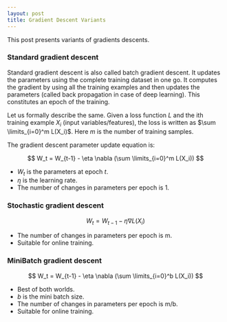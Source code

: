 ```yaml
---
layout: post
title: Gradient Descent Variants
---
```


This post presents variants of gradients descents.

### Standard gradient descent

Standard gradient descent is also called batch gradient descent.
It updates the parameters using the complete training dataset in one go.
It computes the gradient by using all the training examples and then
updates the parameters (called back propagation in case of deep learning). 
This constitutes an epoch of the training.

Let us formally describe the same.
Given a loss function $L$ and the ith training example $X_i$ 
(input variables/features),
the loss is written as $\sum \limits_{i=0}^m L(X_i)$.
Here $m$ is the number of training samples.

The gradient descent parameter update equation is:

$$
W_t = W_{t-1} - \eta \nabla (\sum \limits_{i=0}^m L(X_i))
$$

* $W_t$ is the parameters at epoch $t$.
* $\eta$ is the learning rate.
* The number of changes in parameters per epoch is 1.

### Stochastic gradient descent

$$
W_t = W_{t-1} - \eta \nabla L(X_i)
$$

* The number of changes in parameters per epoch is m.
* Suitable for online training.

### MiniBatch gradient descent

$$
W_t = W_{t-1} - \eta \nabla (\sum \limits_{i=0}^b L(X_i))
$$

* Best of both worlds.
* $b$ is the mini batch size.
* The number of changes in parameters per epoch is m/b.
* Suitable for online training.

<!-- ### Coordinate descent

### Subgradient -->